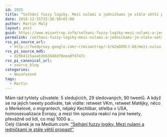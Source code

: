 ```yaml
---
id: 2925
title: “Selhání fuzzy logiky. Mezi nulami a jedničkami je stále větší propast!”
date: 2019-12-31T15:26:50+01:00
author: Martin Malý
layout: post
guid: https://www.misantrop.info/selhani-fuzzy-logiky-mezi-nulami-a-jednickami-je-stale-vetsi-propast/
permalink: /selhani-fuzzy-logiky-mezi-nulami-a-jednickami-je-stale-vetsi-propast/
rss_pi_source_url:
  - http://feedproxy.google.com/~r/misantrop/~3/m2oDD9CJ-A8/mezi-nulou-a-jednickou-768ccd95b9f1
rss_pi_source_md5:
  - d29b4115aaab3b63848d70eea8fd747c
rss_pi_canonical_url:
  - source_blog
categories:
  - Nezařazené
tags:
  - Martin
---
```

Mám rád tyhlety uživatele. 5 sledujících, 29 sledovaných, 90 tweetů. A když se na jejich tweety podíváte, tak vidíte: retweet VKm, retweet Matějky, něco o Merkelové, o migrantech, nějaký Kechlibar, střelba v USA, homosexualizace Evropy, a mezi tím spousta reakcí na jiné tweety, převážně od lidí, co mají 1000 a&hellip;  
Celý článek je na Medium.com: <a href="http://feedproxy.google.com/~r/misantrop/~3/m2oDD9CJ-A8/mezi-nulou-a-jednickou-768ccd95b9f1" target="_blank" rel="noopener noreferrer">“Selhání fuzzy logiky. Mezi nulami a jedničkami je stále větší propast!”</a>
